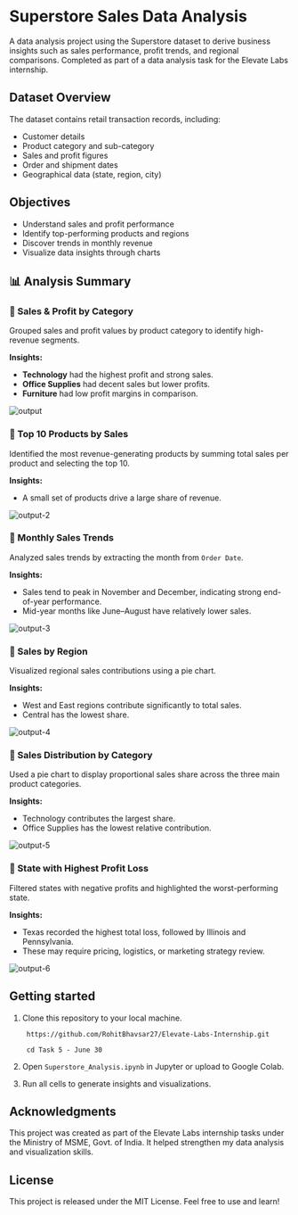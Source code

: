 # Superstore Sales Data Analysis
A data analysis project using the Superstore dataset to derive business insights such as sales performance, profit trends, and regional comparisons. Completed as part of a data analysis task for the Elevate Labs internship.

## Dataset Overview
The dataset contains retail transaction records, including:

- Customer details
- Product category and sub-category
- Sales and profit figures
- Order and shipment dates
- Geographical data (state, region, city)

## Objectives
- Understand sales and profit performance
- Identify top-performing products and regions
- Discover trends in monthly revenue
- Visualize data insights through charts


## 📊 Analysis Summary

### 🔹 Sales & Profit by Category
Grouped sales and profit values by product category to identify high-revenue segments.

**Insights:**
- **Technology** had the highest profit and strong sales.
- **Office Supplies** had decent sales but lower profits.
- **Furniture** had low profit margins in comparison.

![output](https://github.com/user-attachments/assets/3979dd21-076f-4480-a46d-d6140cbe4e88)

### 🔹 Top 10 Products by Sales
Identified the most revenue-generating products by summing total sales per product and selecting the top 10.

**Insights:**
- A small set of products drive a large share of revenue.

![output-2](https://github.com/user-attachments/assets/74b66833-24dc-43fa-b3b7-9962fe4ffadd)

### 🔹 Monthly Sales Trends
Analyzed sales trends by extracting the month from `Order Date`.

**Insights:**
- Sales tend to peak in November and December, indicating strong end-of-year performance.
- Mid-year months like June–August have relatively lower sales.

![output-3](https://github.com/user-attachments/assets/2353c580-a061-48dc-84c9-1929a31098ce)

### 🔹 Sales by Region
Visualized regional sales contributions using a pie chart.

**Insights:**

- West and East regions contribute significantly to total sales.
- Central has the lowest share.

![output-4](https://github.com/user-attachments/assets/b23ad1b0-b5e7-4f08-b9d8-bb90bb681ca8)

### 🔹 Sales Distribution by Category
Used a pie chart to display proportional sales share across the three main product categories.

**Insights:**

- Technology contributes the largest share.
- Office Supplies has the lowest relative contribution.

![output-5](https://github.com/user-attachments/assets/0948401c-e4d0-412a-b7f7-8a9020b7dccd)

### 🔹 State with Highest Profit Loss
Filtered states with negative profits and highlighted the worst-performing state.

**Insights:**

- Texas recorded the highest total loss, followed by Illinois and Pennsylvania.
- These may require pricing, logistics, or marketing strategy review.

![output-6](https://github.com/user-attachments/assets/9b7a5ed2-766e-4ba4-9a31-abbc01b9c3cf)

## Getting started
1. Clone this repository to your local machine.

   ```
    https://github.com/RohitBhavsar27/Elevate-Labs-Internship.git
   ```
   ```
    cd Task 5 - June 30
   ```

2. Open `Superstore_Analysis.ipynb` in Jupyter or upload to Google Colab.

3. Run all cells to generate insights and visualizations.


## Acknowledgments
This project was created as part of the Elevate Labs internship tasks under the Ministry of MSME, Govt. of India. It helped strengthen my data analysis and visualization skills.

## License
This project is released under the MIT License. Feel free to use and learn!

